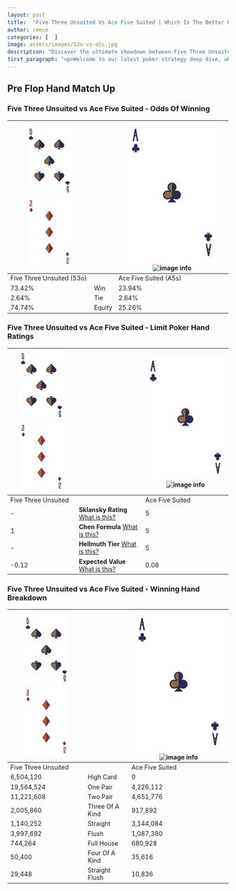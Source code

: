 ```yaml
---
layout: post
title:  "Five Three Unsuited Vs Ace Five Suited | Which Is The Better Hand In Poker? A Complete Guide"
author: reece
categories: [  ]
image: assets/images/53o-vs-a5s.jpg
description: "Discover the ultimate showdown between Five Three Unsuited and Ace Five Suited in poker! Uncover the odds, strategies, and scenarios where one hand triumphs over the other. Get ready to up your poker game with this thrilling analysis."
first_paragraph: "<p>Welcome to our latest poker strategy deep dive, where we're pitting two distinct hands against each other in a high-stakes showdown: Five Three Unsuited vs Ace Five Suited.</p><p>In the dynamic world of poker, every decision counts, and knowing which hand holds the upper hand is key to your success at the table.</p><p>In this article, we'll dissect these two hands, explore the scenarios where one dominates the other, and equip you with the knowledge to make strategic choices that can tip the odds in your favor.</p><p>Get ready to unravel the intriguing dynamics of these poker hands and elevate your game to new heights.</p>"
---
```




[comment]: # (sp0)

## Pre Flop Hand Match Up

<div class="table hand-ratings" markdown="1"> 



### Five Three Unsuited vs Ace Five Suited - Odds Of Winning


    
| ![image info](assets/images/hand1/5.png) ![image info](assets/images/hand1/3o.png) |  | ![image info](assets/images/hand2/A.png) ![image info](assets/images/hand2/5s.png) |
| -------- | -------- | -------- |
| Five Three Unsuited (53o) |  | Ace Five Suited (A5s) |
| 73.42% | Win | 23.94% |
| 2.64% | Tie | 2.64% |
| 74.74% | Equity | 25.26% |




[comment]: # (sp1)



### Five Three Unsuited vs Ace Five Suited - Limit Poker Hand Ratings


    
| ![image info](assets/images/hand1/5.png) ![image info](assets/images/hand1/3o.png) |  | ![image info](assets/images/hand2/A.png) ![image info](assets/images/hand2/5s.png) |
| -------- | -------- | -------- |
| Five Three Unsuited |  | Ace Five Suited |
| - | **Sklansky Rating** [What is this?](/sklansky-rating-explained) | 5 |
| 1 | **Chen Formula** [What is this?](/chen-formula-explained) | 5 |
| - | **Hellmuth Tier** [What is this?](/Hellmuth-tier-explained) | 5 |
| -0.12 | **Expected Value** [What is this?](/expected-value-explained) | 0.08 |




[comment]: # (sp2)



### Five Three Unsuited vs Ace Five Suited - Winning Hand Breakdown


    
| ![image info](assets/images/hand1/5.png) ![image info](assets/images/hand1/3o.png) |  | ![image info](assets/images/hand2/A.png) ![image info](assets/images/hand2/5s.png) |
| -------- | -------- | -------- |
| Five Three Unsuited |  | Ace Five Suited |
| 6,504,120 | High Card | 0 |
| 19,564,524 | One Pair | 4,226,112 |
| 11,221,608 | Two Pair | 4,651,776 |
| 2,005,860 | Three Of A Kind | 917,892 |
| 1,140,252 | Straight | 3,144,084 |
| 3,997,692 | Flush | 1,087,380 |
| 744,264 | Full House | 680,928 |
| 50,400 | Four Of A Kind | 35,616 |
| 29,448 | Straight Flush | 10,836 |




[comment]: # (sp3)



</div>

[comment]: # (sp4)



[comment]: # (sp5)

